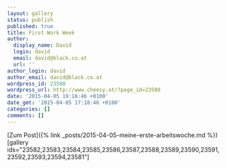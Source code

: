 ```yaml
---
layout: gallery
status: publish
published: true
title: First Work Week
author:
  display_name: David
  login: david
  email: david@black.co.at
  url: ''
author_login: david
author_email: david@black.co.at
wordpress_id: 23580
wordpress_url: http://www.cheesy.at/?page_id=23580
date: '2015-04-05 19:18:46 +0100'
date_gmt: '2015-04-05 17:18:46 +0100'
categories: []
comments: []
---
```


[Zum Post]({% link _posts/2015-04-05-meine-erste-arbeitswoche.md %})
[gallery ids="23582,23583,23584,23585,23586,23587,23588,23589,23590,23591,23592,23593,23594,23581"]
